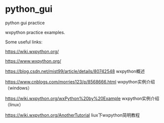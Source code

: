 # python_gui
python gui practice

wxpython practice examples. 

Some useful links:

https://wiki.wxpython.org/

https://www.wxpython.org/

https://blog.csdn.net/mist99/article/details/80742548 wxpython概述

https://www.cnblogs.com/morries123/p/8568666.html wxpython实例介绍（windows）

https://wiki.wxpython.org/wxPython%20by%20Example wxpython实例介绍（linux）

https://wiki.wxpython.org/AnotherTutorial liux下wxpython简明教程
